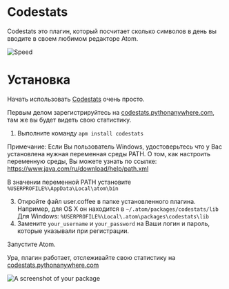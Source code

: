 # Codestats
Codestats это плагин, который посчитает сколько символов в день вы вводите в своем любимом редакторе Atom.

![Speed](http://s1.iconbird.com/ico/2013/11/504/w128h1281385326585speedometer.png)

# Установка
Начать использовать [Codestats](http://codestats.pythonanywhere.com) очень просто.

Первым делом зарегистрируйтесь на [сodestats.pythonanywhere.com](http://codestats.pythonanywhere.com), там же вы будет видеть свою статистику.

1. Выполните команду ```apm install codestats```

Примечание:
Если Вы пользователь Windows, удостоверьтесь что у Вас установлена нужная переменная среды PATH.
О том, как настроить переменную среды, Вы можете узнать по ссылке: https://www.java.com/ru/download/help/path.xml

В значении переменной PATH установите ```%USERPROFILE%\AppData\Local\atom\bin```

3. Откройте файл user.coffee в папке установленного плагина. Например, для OS X он находится в ```~/.atom/packages/codestats/lib``` Для Windows: ```%USERPROFILE%\Local\.atom\packages\codestats\lib```
4. Замените ```your_username``` и ```your_password``` на Ваши логин и пароль, которые указывали при регистрации.

Запустите Atom.

Ура, плагин работает, отслеживайте свою статистику на [сodestats.pythonanywhere.com](http://codestats.pythonanywhere.com)



![A screenshot of your package](https://f.cloud.github.com/assets/69169/2290250/c35d867a-a017-11e3-86be-cd7c5bf3ff9b.gif)
